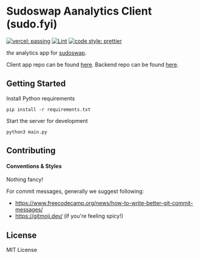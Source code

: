 # Sudoswap Aanalytics Client (sudo.fyi)

[![vercel: passing](https://camo.githubusercontent.com/c5f853d69a13350f160a5f812a5665e94de3f09586c08d92b5f1308582cb59cb/68747470733a2f2f76657263656c62616467652e76657263656c2e6170702f6170692f646174656a65722f76657263656c2d6261646765)](https://github.com/SudoGang/sudoswap-analytics-app/deployments/activity_log?environment=Production)
[![Lint](https://github.com/SudoGang/sudoswap-analytics-app/actions/workflows/lint.yml/badge.svg?branch=main)](https://github.com/SudoGang/sudoswap-analytics-app/actions/workflows/lint.yml)
[![code style: prettier](https://img.shields.io/badge/code_style-prettier-ff69b4.svg)](https://github.com/prettier/prettier)


_the_ analytics app for [sudoswap](https://sudoswap.xyz). 

Client app repo can be found [here](https://github.com/sudo-analytics/sudofyi-app).
Backend repo can be found [here](https://github.com/sudo-analytics/sudofyi-backend).

## Getting Started

Install Python requirements 

```
pip install -r requirements.txt
```


Start the server for development 

```
python3 main.py
```

## Contributing

#### Conventions & Styles

Nothing fancy!

For commit messages, generally we suggest following:

- https://www.freecodecamp.org/news/how-to-write-better-git-commit-messages/
- https://gitmoji.dev/ (if you're feeling spicy!)

## License

MIT License